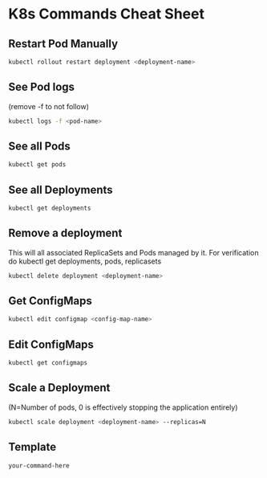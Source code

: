 # K8s Commands Cheat Sheet

## Restart Pod Manually
```bash
kubectl rollout restart deployment <deployment-name>
```

## See Pod logs 
(remove -f to not follow)
```bash
kubectl logs -f <pod-name>
```

## See all Pods 
```bash
kubectl get pods
```

## See all Deployments
```bash
kubectl get deployments
```

## Remove a deployment
This will all associated ReplicaSets and Pods managed by it. For verification do kubectl get deployments, pods, replicasets
```bash
kubectl delete deployment <deployment-name>
```

## Get ConfigMaps
```bash
kubectl edit configmap <config-map-name>
```

## Edit ConfigMaps
```bash
kubectl get configmaps
```

## Scale a Deployment 
(N=Number of pods, 0 is effectively stopping the application entirely)
```bash
kubectl scale deployment <deployment-name> --replicas=N
```

## Template
```bash
your-command-here
```

